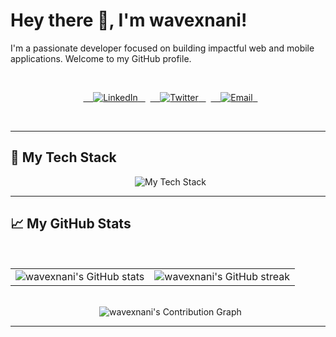 # Hey there 👋, I'm wavexnani!

I'm a passionate developer focused on building impactful web and mobile applications. Welcome to my GitHub profile.

<br>

<p align="center">
  <a href="https://www.linkedin.com/in/chandra-mouli-525bb831b?" target="_blank">
    <img src="https://img.shields.io/badge/LinkedIn-0077B5?style=for-the-badge&logo=linkedin&logoColor=white" alt="LinkedIn" />
  </a>
  <a href="https://x.com/Mouli7989" target="_blank">
    <img src="https://img.shields.io/badge/Twitter-1DA1F2?style=for-the-badge&logo=twitter&logoColor=white" alt="Twitter" />
  </a>
  <a href="mailto:mouli7667@gmail.com">
    <img src="https://img.shields.io/badge/Email-D14836?style=for-the-badge&logo=gmail&logoColor=white" alt="Email" />
  </a>
</p>

<br>

---

## 🚀 My Tech Stack

<p align="center">
  <img src="https://skillicons.dev/icons?i=js,ts,html,css,react,nextjs,nodejs,python,flask,dart,flutter,mysql,firebase,git,github,linux&perline=8" alt="My Tech Stack" />
</p>

---

## 📈 My GitHub Stats

<p align="center">
  <table>
    <tr>
      <td><img src="https://github-readme-stats.vercel.app/api?username=wavexnani&show_icons=true&theme=tokyonight&hide_border=true&border_radius=12" alt="wavexnani's GitHub stats" /></td>
      <td><img src="https://github-readme-streak-stats.herokuapp.com/?user=wavexnani&theme=tokyonight&hide_border=true&border_radius=12" alt="wavexnani's GitHub streak" /></td>
    </tr>
  </table>
  <br>
  <img src="https://github-readme-activity-graph.vercel.app/graph?username=wavexnani&theme=tokyo-night&area=true&hide_border=true" alt="wavexnani's Contribution Graph" />
</p>

---

<br>
